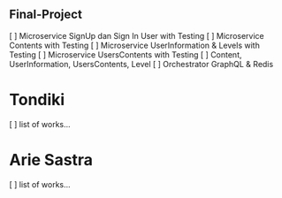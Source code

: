 ## Final-Project

[ ] Microservice SignUp dan Sign In User with Testing
[ ] Microservice Contents with Testing
[ ] Microservice UserInformation & Levels with Testing
[ ] Microservice UsersContents with Testing
[ ] Content, UserInformation, UsersContents, Level
[ ] Orchestrator GraphQL & Redis

# Tondiki
[ ] list of works...

# Arie Sastra
[ ] list of works...

